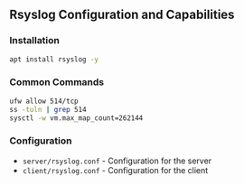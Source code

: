 ## Rsyslog Configuration and Capabilities

### Installation

```bash
apt install rsyslog -y
```

### Common Commands

```bash
ufw allow 514/tcp
ss -tuln | grep 514
sysctl -w vm.max_map_count=262144
```

### Configuration

- `server/rsyslog.conf` - Configuration for the server
- `client/rsyslog.conf` - Configuration for the client
